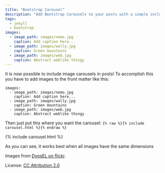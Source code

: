 ```yaml
---
title: "Bootstrap Carousel"
description: "Add Bootstrap Carousels to your posts with a simple include!"
tags:
  - jekyll
  - bootstrap
images:
  - image_path: images/nemo.jpg
    caption: Add caption here...
  - image_path: images/wally.jpg
    caption: Green mountains
  - image_path: images/web.jpg
    caption: Abstract weblike thingy
---
```


It is now possible to include image carousels in posts!
To accomplish this you have to add images to the front matter like this:

```
images:
  - image_path: images/nemo.jpg
    caption: Add caption here...
  - image_path: images/wally.jpg
    caption: Green mountains
  - image_path: images/web.jpg
    caption: Abstract weblike thingy
```

Then just put this where you want the carousel:
`{% raw %}{% include carousel.html %}{% endraw %}`

{% include carousel.html %}

As you can see, it works best when all images have the same dimensions

Images from [DyosEL on flickr](https://www.flickr.com/photos/censto/).

License: [CC Attribution 2.0](https://creativecommons.org/licenses/by/2.0/)
